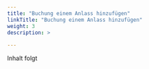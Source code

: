 ```yaml
---
title: "Buchung einem Anlass hinzufügen"
linkTitle: "Buchung einem Anlass hinzufügen"
weight: 3
description: >
  
---
```

Inhalt folgt

